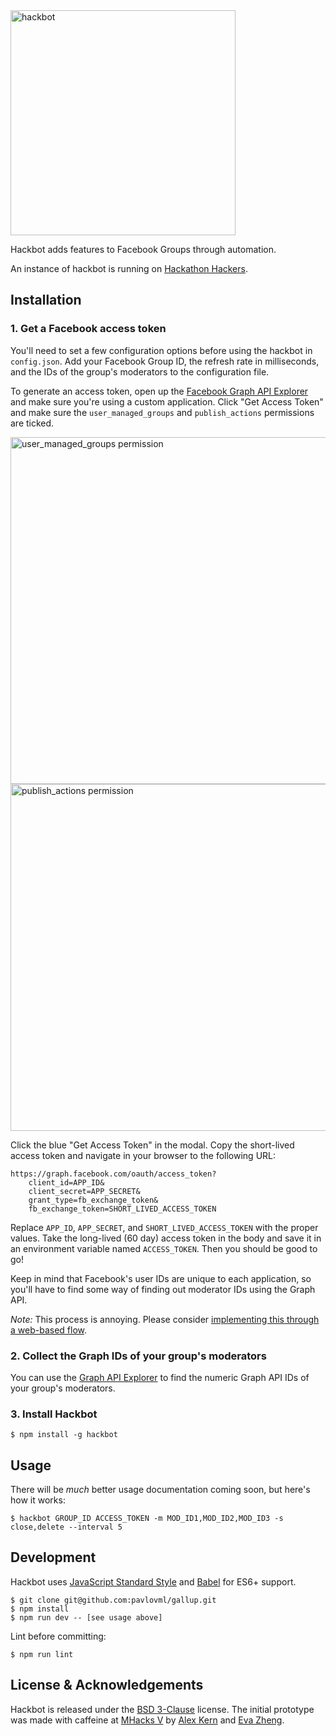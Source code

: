 <img src="https://raw.githubusercontent.com/kern/hackbot/master/resources/logo.png" alt="hackbot" width="360" />

Hackbot adds features to Facebook Groups through automation.

An instance of hackbot is running on [Hackathon Hackers](https://facebook.com/groups/hackathonhackers).

## Installation

### 1. Get a Facebook access token

You'll need to set a few configuration options before using the hackbot in
`config.json`. Add your Facebook Group ID, the refresh rate in milliseconds,
and the IDs of the group's moderators to the configuration file.

To generate an access token, open up the [Facebook Graph API
Explorer][explorer] and make sure you're using a custom application. Click "Get
Access Token" and make sure the `user_managed_groups` and `publish_actions`
permissions are ticked.

<img src="https://raw.githubusercontent.com/kern/hackbot/master/resources/user_managed_groups.png" alt="user_managed_groups permission" width="555" />

<img src="https://raw.githubusercontent.com/kern/hackbot/master/resources/publish_actions.png" alt="publish_actions permission" width="555" />

Click the blue "Get Access Token" in the modal. Copy the
short-lived access token and navigate in your browser to the following URL:

    https://graph.facebook.com/oauth/access_token?
        client_id=APP_ID&
        client_secret=APP_SECRET&
        grant_type=fb_exchange_token&
        fb_exchange_token=SHORT_LIVED_ACCESS_TOKEN

Replace `APP_ID`, `APP_SECRET`, and `SHORT_LIVED_ACCESS_TOKEN` with the proper
values. Take the long-lived (60 day) access token in the body and save it in an
environment variable named `ACCESS_TOKEN`. Then you should be good to go!

Keep in mind that Facebook's user IDs are unique to each application, so you'll
have to find some way of finding out moderator IDs using the Graph API.

*Note:* This process is annoying. Please consider [implementing this through a
web-based flow][oauth-issue].

[explorer]: https://developers.facebook.com/tools/explorer/
[oauth-issue]: https://github.com/kern/hackbot/issues/6

### 2. Collect the Graph IDs of your group's moderators

You can use the [Graph API Explorer][explorer] to find the numeric Graph API
IDs of your group's moderators.

[explorer]: https://developers.facebook.com/tools/explorer/

### 3. Install Hackbot

    $ npm install -g hackbot

## Usage

There will be *much* better usage documentation coming soon, but here's how it works:

    $ hackbot GROUP_ID ACCESS_TOKEN -m MOD_ID1,MOD_ID2,MOD_ID3 -s close,delete --interval 5

## Development

Hackbot uses [JavaScript Standard Style](https://github.com/feross/standard) and [Babel](https://babeljs.io/) for ES6+ support.

    $ git clone git@github.com:pavlovml/gallup.git
    $ npm install
    $ npm run dev -- [see usage above]

Lint before committing:

    $ npm run lint

## License & Acknowledgements

Hackbot is released under the [BSD 3-Clause][license] license. The initial
prototype was made with caffeine at [MHacks V][mhacks] by [Alex
Kern][kern-twitter] and [Eva Zheng][eva-twitter].

[license]: https://github.com/kern/hackbot/blob/master/LICENSE
[mhacks]: http://mhacks.org
[kern-twitter]: https://twitter.com/KernCanCode
[eva-twitter]: https://twitter.com/evadoraz
